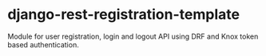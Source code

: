 # django-rest-registration-template
Module for user registration, login and logout API using DRF and Knox token based authentication.
